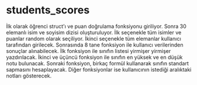 # students_scores

İlk olarak öğrenci struct'ı ve puan doğrulama fonksiyonu giriliyor. Sonra 30 elemanlı isim ve soyisim dizisi oluşturuluyor. İlk seçenekle tüm isimler ve puanlar random olarak seçiliyor. İkinci seçenekle tüm elemanlar kullanıcı tarafından girilecek. Sonrasında 8 tane fonksiyon ile kullanıcı verilerinden sonuçlar alınabilecek. İlk fonksiyon ile sınıfın listesi yirmişer yirmişer yazdırılacak. İkinci ve üçüncü fonksiyon ile sınıfın en yüksek ve en düşük notu bulunacak. Sonraki fonksiyon, birkaç formül kullanarak sınıfın standart sapmasını hesaplayacak. Diğer fonksiyonlar ise kullanıcının istediği aralıktaki notları gösterecek.
